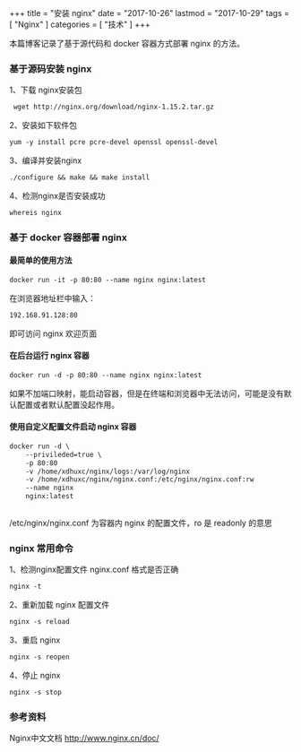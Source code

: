 +++
title = "安装 nginx"
date = "2017-10-26"
lastmod = "2017-10-29"
tags = [
    "Nginx"
]
categories = [
    "技术"
]
+++

本篇博客记录了基于源代码和 docker 容器方式部署 nginx 的方法。

<!--more-->

### 基于源码安装 nginx
1、下载 nginx安装包
```markdown
 wget http://nginx.org/download/nginx-1.15.2.tar.gz
```

2、安装如下软件包
```markdown
yum -y install pcre pcre-devel openssl openssl-devel
```

3、编译并安装nginx
```markdown
./configure && make && make install
```

4、检测nginx是否安装成功
```markdown
whereis nginx
```

### 基于 docker 容器部署 nginx
#### 最简单的使用方法
```markdown
docker run -it -p 80:80 --name nginx nginx:latest
```
在浏览器地址栏中输入：
```markdown
192.168.91.128:80
```
即可访问 nginx 欢迎页面

#### 在后台运行 nginx 容器
```markdown
docker run -d -p 80:80 --name nginx nginx:latest
```
如果不加端口映射，能启动容器，但是在终端和浏览器中无法访问，可能是没有默认配置或者默认配置没起作用。

#### 使用自定义配置文件启动 nginx 容器
```markdown
docker run -d \
    --privileded=true \
    -p 80:80
    -v /home/xdhuxc/nginx/logs:/var/log/nginx
    -v /home/xdhuxc/nginx/nginx.conf:/etc/nginx/nginx.conf:rw
    --name nginx
    nginx:latest
    
```

/etc/nginx/nginx.conf 为容器内 nginx 的配置文件，ro 是 readonly 的意思

### nginx 常用命令
1、检测nginx配置文件 nginx.conf 格式是否正确
```markdown
nginx -t
```

2、重新加载 nginx 配置文件
```markdown
nginx -s reload
```

3、重启 nginx 
```markdown
nginx -s reopen
```
4、停止 nginx
```markdown
nginx -s stop
```


### 参考资料

Nginx中文文档 http://www.nginx.cn/doc/
